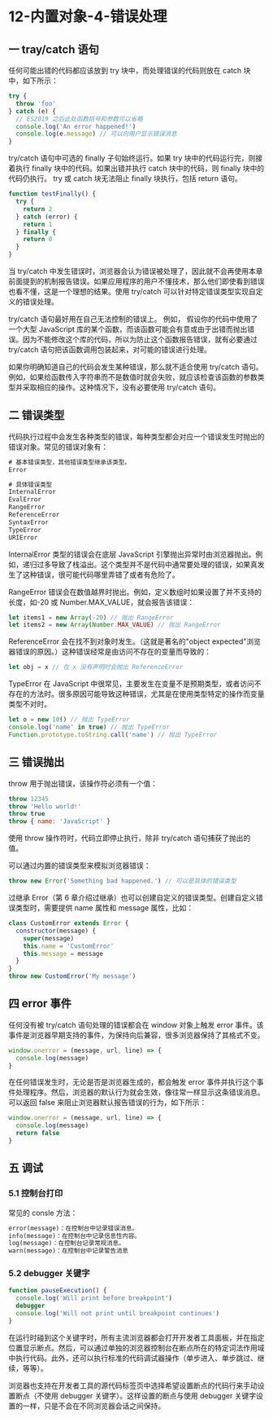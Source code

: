# 12-内置对象-4-错误处理

## 一 tray/catch 语句

任何可能出错的代码都应该放到 try 块中，而处理错误的代码则放在 catch 块中，如下所示：

```js
try {
  throw 'foo'
} catch (e) {
  // ES2019 之后此处函数括号和参数可以省略
  console.log('An error happened!')
  console.log(e.message) // 可以向用户显示错误消息
}
```

try/catch 语句中可选的 finally 子句始终运行。如果 try 块中的代码运行完，则接着执行 finally 块中的代码。如果出错并执行 catch 块中的代码，则 finally 块中的代码仍执行。 try 或 catch 块无法阻止 finally 块执行，包括 return 语句。

```js
function testFinally() {
  try {
    return 2
  } catch (error) {
    return 1
  } finally {
    return 0
  }
}
```

当 try/catch 中发生错误时，浏览器会认为错误被处理了，因此就不会再使用本章前面提到的机制报告错误。如果应用程序的用户不懂技术，那么他们即使看到错误也看不懂，这是一个理想的结果。使用 try/catch 可以针对特定错误类型实现自定义的错误处理。

try/catch 语句最好用在自己无法控制的错误上。 例如， 假设你的代码中使用了一个大型 JavaScript 库的某个函数，而该函数可能会有意或由于出错而抛出错误。因为不能修改这个库的代码，所以为防止这个函数报告错误，就有必要通过 try/catch 语句把该函数调用包装起来，对可能的错误进行处理。

如果你明确知道自己的代码会发生某种错误，那么就不适合使用 try/catch 语句。例如，如果给函数传入字符串而不是数值时就会失败，就应该检查该函数的参数类型并采取相应的操作。这种情况下，没有必要使用 try/catch 语句。

## 二 错误类型

代码执行过程中会发生各种类型的错误，每种类型都会对应一个错误发生时抛出的错误对象。常见的错误对象有：

```txt
# 基本错误类型，其他错误类型继承该类型。
Error

# 具体错误类型
InternalError
EvalError
RangeError
ReferenceError
SyntaxError
TypeError
URIError
```

InternalError 类型的错误会在底层 JavaScript 引擎抛出异常时由浏览器抛出。例如，递归过多导致了栈溢出。这个类型并不是代码中通常要处理的错误，如果真发生了这种错误，很可能代码哪里弄错了或者有危险了。

RangeError 错误会在数值越界时抛出。例如，定义数组时如果设置了并不支持的长度，如-20 或 Number.MAX_VALUE，就会报告该错误：

```js
let items1 = new Array(-20) // 抛出 RangeError
let items2 = new Array(Number.MAX_VALUE) // 抛出 RangeError
```

ReferenceError 会在找不到对象时发生。（这就是著名的"object expected"浏览器错误的原因。）这种错误经常是由访问不存在的变量而导致的：

```js
let obj = x // 在 x 没有声明时会抛出 ReferenceError
```

TypeError 在 JavaScript 中很常见，主要发生在变量不是预期类型，或者访问不存在的方法时。很多原因可能导致这种错误，尤其是在使用类型特定的操作而变量类型不对时。

```js
let o = new 10() // 抛出 TypeError
console.log('name' in true) // 抛出 TypeError
Function.prototype.toString.call('name') // 抛出 TypeError
```

## 三 错误抛出

throw 用于抛出错误，该操作符必须有一个值：

```js
throw 12345
throw 'Hello world!'
throw true
throw { name: 'JavaScript' }
```

使用 throw 操作符时，代码立即停止执行，除非 try/catch 语句捕获了抛出的值。

可以通过内置的错误类型来模拟浏览器错误：

```js
throw new Error('Something bad happened.') // 可以是具体的错误类型
```

过继承 Error（第 6 章介绍过继承）也可以创建自定义的错误类型。创建自定义错误类型时，需要提供 name 属性和 message 属性，比如：

```js
class CustomError extends Error {
  constructor(message) {
    super(message)
    this.name = 'CustomError'
    this.message = message
  }
}
throw new CustomError('My message')
```

## 四 error 事件

任何没有被 try/catch 语句处理的错误都会在 window 对象上触发 error 事件。该事件是浏览器早期支持的事件，为保持向后兼容，很多浏览器保持了其格式不变。

```js
window.onerror = (message, url, line) => {
  console.log(message)
}
```

在任何错误发生时，无论是否是浏览器生成的，都会触发 error 事件并执行这个事件处理程序。然后，浏览器的默认行为就会生效，像往常一样显示这条错误消息。可以返回 false 来阻止浏览器默认报告错误的行为，如下所示：

```js
window.onerror = (message, url, line) => {
  console.log(message)
  return false
}
```

## 五 调试

### 5.1 控制台打印

常见的 consle 方法：

```txt
error(message)：在控制台中记录错误消息。
info(message)：在控制台中记录信息性内容。
log(message)：在控制台记录常规消息。
warn(message)：在控制台中记录警告消息
```

### 5.2 debugger 关键字

```js
function pauseExecution() {
  console.log('Will print before breakpoint')
  debugger
  console.log('Will not print until breakpoint continues')
}
```

在运行时碰到这个关键字时，所有主流浏览器都会打开开发者工具面板，并在指定位置显示断点。然后，可以通过单独的浏览器控制台在断点所在的特定词法作用域中执行代码。此外，还可以执行标准的代码调试器操作（单步进入、单步跳过、继续，等等）。

浏览器也支持在开发者工具的源代码标签页中选择希望设置断点的代码行来手动设置断点（不使用 debugger 关键字）。这样设置的断点与使用 debugger 关键字设置的一样，只是不会在不同浏览器会话之间保持。
